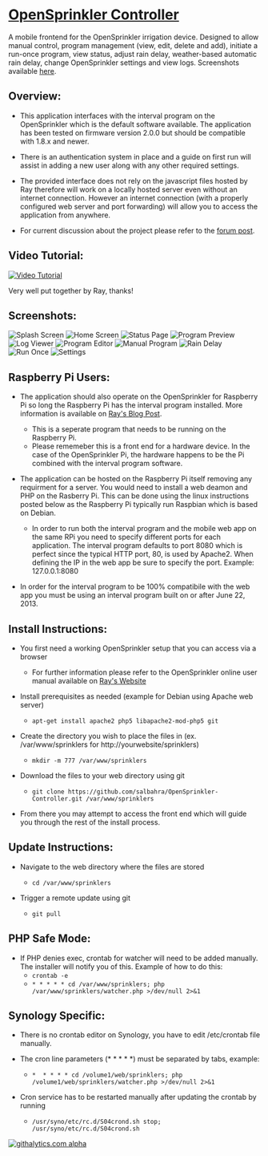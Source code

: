 [OpenSprinkler Controller](http://salbahra.github.io/OpenSprinkler-Controller)
========================

A mobile frontend for the OpenSprinkler irrigation device. Designed to allow manual control, program management (view, edit, delete and add), initiate a run-once program, view status, adjust rain delay, weather-based automatic rain delay, change OpenSprinkler settings and view logs. Screenshots available [here](http://albahra.com/journal/2013/06/opensprinkler-with-custom-web-app).

Overview:
---------

+ This application interfaces with the interval program on the OpenSprinkler which is the default software available. The application has been tested on firmware version 2.0.0 but should be compatible with 1.8.x and newer.

+ There is an authentication system in place and a guide on first run will assist in adding a new user along with any other required settings.

+ The provided interface does not rely on the javascript files hosted by Ray therefore will work on a locally hosted server even without an internet connection. However an internet connection (with a properly configured web server and port forwarding) will allow you to access the application from anywhere.

+ For current discussion about the project please refer to the [forum post](http://rayshobby.net/phpBB3/viewtopic.php?f=2&t=154). 

Video Tutorial:
---------------
[![Video Tutorial](https://img.youtube.com/vi/5pYHsMZSj6w/0.jpg)](https://www.youtube.com/watch?v=5pYHsMZSj6w)

Very well put together by Ray, thanks!

Screenshots:
------------

![Splash Screen](http://albahra.com/journal/wp-content/uploads/2013/07/startup-iphone5-retina-175x300.png) ![Home Screen](http://albahra.com/journal/wp-content/uploads/2013/07/iOS-Simulator-Screen-shot-Jul-18-2013-6.36.32-PM-169x300.png) ![Status Page](http://albahra.com/journal/wp-content/uploads/2013/07/iOS-Simulator-Screen-shot-Jul-23-2013-6.24.41-PM-169x300.png) ![Program Preview](http://albahra.com/journal/wp-content/uploads/2013/07/iOS-Simulator-Screen-shot-Jul-2-2013-10.46.37-PM-169x300.png) ![Log Viewer](http://albahra.com/journal/wp-content/uploads/2013/07/iOS-Simulator-Screen-shot-Jul-27-2013-5.39.39-PM-169x300.png) ![Program Editor](http://albahra.com/journal/wp-content/uploads/2013/07/iOS-Simulator-Screen-shot-Jul-27-2013-5.55.42-PM-169x300.png) ![Manual Program](http://albahra.com/journal/wp-content/uploads/2013/07/iOS-Simulator-Screen-shot-Jul-2-2013-10.30.53-PM-169x300.png) ![Rain Delay](http://albahra.com/journal/wp-content/uploads/2013/07/iOS-Simulator-Screen-shot-Jul-2-2013-10.56.03-PM-169x300.png) ![Run Once](http://albahra.com/journal/wp-content/uploads/2013/07/iOS-Simulator-Screen-shot-Jul-31-2013-8.40.23-PM-169x300.png) ![Settings](http://albahra.com/journal/wp-content/uploads/2013/08/iOS-Simulator-Screen-shot-Aug-1-2013-6.52.25-PM-169x300.png)


Raspberry Pi Users:
-------------------

+ The application should also operate on the OpenSprinkler for Raspberry Pi so long the Raspberry Pi has the interval program installed. More information is available on  [Ray's Blog Post](http://rayshobby.net/?p=6339).
  +  This is a seperate program that needs to be running on the Raspberry Pi.
  + Please rememeber this is a front end for a hardware device. In the case of the OpenSprinkler Pi, the hardware happens to be the Pi combined with the interval program software.

+ The application can be hosted on the Raspberry Pi itself removing any requirment for a server. You would need to install a web deamon and PHP on the Rasberry Pi. This can be done using the linux instructions posted below as the Raspberry Pi typically run Raspbian which is based on Debian.
  + In order to run both the interval program and the mobile web app on the same RPi you need to specify different ports for each application. The interval program defaults to port 8080 which is perfect since the typical HTTP port, 80, is used by Apache2. When defining the IP in the web app be sure to specify the port. Example: 127.0.0.1:8080

+ In order for the interval program to be 100% compatibile with the web app you must be using an interval program built on or after June 22, 2013.

Install Instructions:
---------------------

+ You first need a working OpenSprinkler setup that you can access via a browser
  + For further information please refer to the OpenSprinkler online user manual available on [Ray's Website](http://rayshobby.net/?page_id=192)

+ Install prerequisites as needed (example for Debian using Apache web server)
  + ```apt-get install apache2 php5 libapache2-mod-php5 git``` 

+ Create the directory you wish to place the files in (ex. /var/www/sprinklers for http://yourwebsite/sprinklers)
  + ```mkdir -m 777 /var/www/sprinklers```

+ Download the files to your web directory using git
  + ```git clone https://github.com/salbahra/OpenSprinkler-Controller.git /var/www/sprinklers```

+ From there you may attempt to access the front end which will guide you through the rest of the install process.

Update Instructions:
--------------------

+ Navigate to the web directory where the files are stored
  + ```cd /var/www/sprinklers```

+ Trigger a remote update using git
  + ```git pull```

PHP Safe Mode:
--------------

+ If PHP denies exec, crontab for watcher will need to be added manually. The installer will notify you of this. Example of how to do this:
  +  ```crontab -e```
  +  ```* * * * * cd /var/www/sprinklers; php /var/www/sprinklers/watcher.php >/dev/null 2>&1```

Synology Specific:
------------------

+ There is no crontab editor on Synology, you have to edit /etc/crontab file manually.

+ The cron line parameters (* * * * *) must be separated by tabs, example:
  + ```*  * * * * cd /volume1/web/sprinklers; php /volume1/web/sprinklers/watcher.php >/dev/null 2>&1```

+ Cron service has to be restarted manually after updating the crontab by running
  + ```/usr/syno/etc/rc.d/S04crond.sh stop; /usr/syno/etc/rc.d/S04crond.sh```

[![githalytics.com alpha](https://cruel-carlota.pagodabox.com/87d3c8783710e88024be2bf608fe8195 "githalytics.com")](http://githalytics.com/salbahra/OpenSprinkler-Controller)
